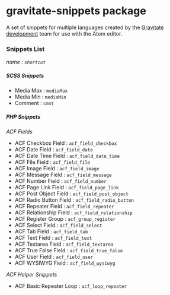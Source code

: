 # gravitate-snippets package

A set of snippets for multiple languages created by the [Gravitate development](http://www.gravitatedesign.com) team for use with the Atom editor.

### Snippets List ###
_name : ```shortcut```_

##### SCSS Snippets #####

* Media Max : ```mediaMax```
* Media Min : ```mediaMin```
* Comment : ```cmnt```

##### PHP Snippets #####

_ACF Fields_
* ACF Checkbox Field : ```acf_field_checkbox```
* ACF Date Field : ```acf_field_date```
* ACF Date Time Field : ```acf_field_date_time```
* ACF File Field : ```acf_field_file```
* ACF Image Field : ```acf_field_image```
* ACF Message Field : ```acf_field_message```
* ACF Number Field : ```acf_field_number```
* ACF Page Link Field : ```acf_field_page_link```
* ACF Post Object Field : ```acf_field_post_object```
* ACF Radio Button Field : ```acf_field_radio_button```
* ACF Repeater Field : ```acf_field_repeater```
* ACF Relationship Field : ```acf_field_relationship```
* ACF Register Group : ```acf_group_register```
* ACF Select Field : ```acf_field_select```
* ACF Tab Field : ```acf_field_tab```
* ACF Text Field : ```acf_field_text```
* ACF Textarea Field : ```acf_field_textarea```
* ACF True False Field : ```acf_field_true_false```
* ACF User Field : ```acf_field_user```
* ACF WYSIWYG Field : ```acf_field_wysiwyg```

_ACF Helper Snippets_
* ACF Basic Repeater Loop : ```acf_loop_repeater```
